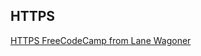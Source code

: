 ## HTTPS
[HTTPS FreeCodeCamp from Lane Wagoner](https://www.freecodecamp.org/news/http-full-course/)